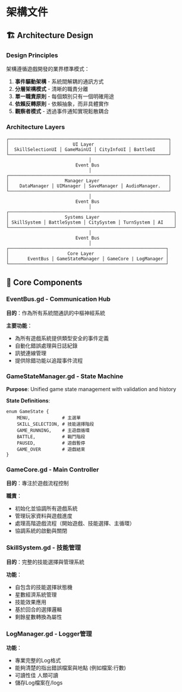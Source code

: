 # 架構文件

## 🏗️ Architecture Design

### Design Principles

架構遵循遊戲開發的業界標準模式：
  1. **事件驅動架構** - 系統間解耦的通訊方式
  2. **分層架構模式** - 清晰的職責分離
  3. **單一職責原則** - 每個類別只有一個明確用途
  4. **依賴反轉原則** - 依賴抽象，而非具體實作
  5. **觀察者模式** - 透過事件通知實現鬆散耦合

### Architecture Layers

```
┌────────────────────────────────────────────────────────────┐
│                        UI Layer                            │
│  SkillSelectionUI │ GameMainUI │ CityInfoUI │ BattleUI     │
└────────────────────────────────────────────────────────────┘
                               │
                          Event Bus
                               │
┌────────────────────────────────────────────────────────────┐
│                     Manager Layer                          │
│    DataManager │ UIManager │ SaveManager │ AudioManager.   │
└────────────────────────────────────────────────────────────┘
                               │
                          Event Bus
                               │
┌──────────────────────────────────────────────────────────────┐
│                     Systems Layer                            │
│ SkillSystem │ BattleSystem │ CitySystem │ TurnSystem │ AI    │
└──────────────────────────────────────────────────────────────┘
                               │
                          Event Bus
                               │
┌───────────────────────────────────────────────────────────┐
│                      Core Layer                           │
│       EventBus │ GameStateManager │ GameCore | LogManager │
└───────────────────────────────────────────────────────────┘
```

## 🎯 Core Components

### EventBus.gd - Communication Hub

**目的**：作為所有系統間通訊的中樞神經系統

**主要功能**：
- 為所有遊戲系統提供類型安全的事件定義
- 自動化錯誤處理與日誌紀錄
- 訊號連線管理
- 提供除錯功能以追蹤事件流程

### GameStateManager.gd - State Machine
**Purpose**: Unified game state management with validation and history

**State Definitions**:
```gdscript
enum GameState {
    MENU,            # 主選單
    SKILL_SELECTION, # 技能選擇階段
    GAME_RUNNING,    # 主遊戲循環
    BATTLE,          # 戰鬥階段
    PAUSED,          # 遊戲暫停
    GAME_OVER        # 遊戲結束
}

```

### GameCore.gd - Main Controller

**目的**：專注於遊戲流程控制

**職責**：
- 初始化並協調所有遊戲系統
- 管理玩家資料與遊戲進度
- 處理高階遊戲流程（開始遊戲、技能選擇、主循環）
- 協調系統的啟動與關閉

### SkillSystem.gd - 技能管理

**目的**：完整的技能選擇與管理系統

**功能**：
- 自包含的技能選擇狀態機
- 星數經濟系統管理
- 技能效果應用
- 基於回合的選擇邏輯
- 剩餘星數轉換為屬性

### LogManager.gd - Logger管理

**功能**：
- 專業完整的Log格式
- 能夠清楚的指出錯誤檔案與地點 (例如檔案:行數)
- 可讀性佳 人類可讀
- 儲存Log檔案在/logs